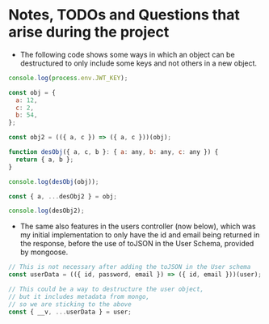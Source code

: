 # Notes, TODOs and Questions that arise during the project

- The following code shows some ways in which an object can be destructured to only include some keys and not others in a new object.

```javascript
console.log(process.env.JWT_KEY);

const obj = {
  a: 12,
  c: 2,
  b: 54,
};

const obj2 = (({ a, c }) => ({ a, c }))(obj);

function desObj({ a, c, b }: { a: any, b: any, c: any }) {
  return { a, b };
}

console.log(desObj(obj));

const { a, ...desObj2 } = obj;

console.log(desObj2);
```

- The same also features in the users controller (now below), which was my initial implementation to only have the id and email being returned in the response, before the use of toJSON in the User Schema, provided by mongoose.

```javascript
// This is not necessary after adding the toJSON in the User schema
const userData = (({ id, password, email }) => ({ id, email }))(user);

// This could be a way to destructure the user object,
// but it includes metadata from mongo,
// so we are sticking to the above
const { __v, ...userData } = user;
```
